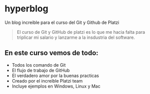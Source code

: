 # hyperblog
Un blog increible para el curso del Git y Github de Platzi
> El curso de Git y GitHub de platzi es lo que me hacia falta para triplicar mi salario y lanzarme a la insdustria del software. 

## En este curso vemos de todo:
* Todos los comando de Git
* El flujo de trabajo de GitHub
* El verdadero amor por la buenas practicas
* Creado por el increible Platzi team
* Incluye ejemplos en Windows, Linux y Mac